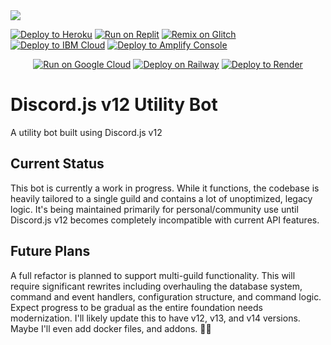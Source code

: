 <img src="https://capsule-render.vercel.app/api?type=waving&color=4B4453&height=200&section=header&text=discordv12-utility-bot&fontColor=ffffff&fontSize=30&animation=fadeIn" />

  <a target="_blank" href="https://heroku.com/deploy/?template=https://github.com/xyloblonk/discordv12-utility-bot"><img alt="Deploy to Heroku" src="https://binbashbanana.github.io/deploy-buttons/buttons/remade/heroku.svg"></a>
<a target="_blank" href="https://replit.com/github/xyloblonk/discordv12-utility-bot"><img alt="Run on Replit" src="https://binbashbanana.github.io/deploy-buttons/buttons/remade/replit.svg"></a>
<a target="_blank" href="https://glitch.com/edit/#!/import/github/xyloblonk/discordv12-utility-bot"><img alt="Remix on Glitch" src="https://binbashbanana.github.io/deploy-buttons/buttons/remade/glitch.svg"></a>
<a target="_blank" href="https://cloud.ibm.com/devops/setup/deploy?repository=https://github.com/xyloblonk/discordv12-utility-bot"><img alt="Deploy to IBM Cloud" src="https://binbashbanana.github.io/deploy-buttons/buttons/remade/ibmcloud.svg"></a>
<a target="_blank" href="https://console.aws.amazon.com/amplify/home#/deploy?repo=https://github.com/xyloblonk/discordv12-utility-bot"><img alt="Deploy to Amplify Console" src="https://binbashbanana.github.io/deploy-buttons/buttons/remade/amplifyconsole.svg"></a>
  <center>
<a target="_blank" href="https://deploy.cloud.run/?git_repo=https://github.com/xyloblonk/discordv12-utility-bot"><img alt="Run on Google Cloud" src="https://binbashbanana.github.io/deploy-buttons/buttons/remade/googlecloud.svg"></a>
<a target="_blank" href="https://railway.app/new/template?template=https://github.com/xyloblonk/discordv12-utility-bot"><img alt="Deploy on Railway" src="https://binbashbanana.github.io/deploy-buttons/buttons/remade/railway.svg"></a>
<a target="_blank" href="https://render.com/deploy?repo=https://github.com/xyloblonk/discordv12-utility-bot"><img alt="Deploy to Render" src="https://binbashbanana.github.io/deploy-buttons/buttons/remade/render.svg"></a>
</center>

# Discord.js v12 Utility Bot
A utility bot built using Discord.js v12

## Current Status
This bot is currently a work in progress. While it functions, the codebase is heavily tailored to a single guild and contains a lot of unoptimized, legacy logic. It's being maintained primarily for personal/community use until Discord.js v12 becomes completely incompatible with current API features.

## Future Plans
A full refactor is planned to support multi-guild functionality. This will require significant rewrites including overhauling the database system, command and event handlers, configuration structure, and command logic. Expect progress to be gradual as the entire foundation needs modernization. I'll likely update this to have v12, v13, and v14 versions. Maybe I'll even add docker files, and addons. 🤷‍♂️
